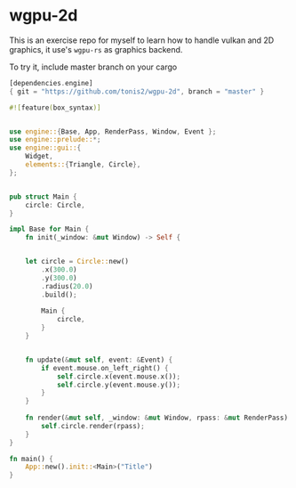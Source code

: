 # wgpu-2d

This is an exercise repo for myself to learn how to handle vulkan and 2D graphics, it use's `wgpu-rs` as graphics backend.


To try it, include master branch on your cargo

```rust
[dependencies.engine]
{ git = "https://github.com/tonis2/wgpu-2d", branch = "master" }

```


```rust
#![feature(box_syntax)]


use engine::{Base, App, RenderPass, Window, Event };
use engine::prelude::*;
use engine::gui::{
    Widget,
    elements::{Triangle, Circle},
};


pub struct Main {
    circle: Circle,
}

impl Base for Main {
    fn init(_window: &mut Window) -> Self {


    let circle = Circle::new()
        .x(300.0)
        .y(300.0)
        .radius(20.0)
        .build();
        
        Main {
            circle,
        }
    }


    fn update(&mut self, event: &Event) {
        if event.mouse.on_left_right() {
            self.circle.x(event.mouse.x());
            self.circle.y(event.mouse.y());
        }
    }
    
    fn render(&mut self, _window: &mut Window, rpass: &mut RenderPass) {    
        self.circle.render(rpass);
    }
}

fn main() {
    App::new().init::<Main>("Title")
}



```
